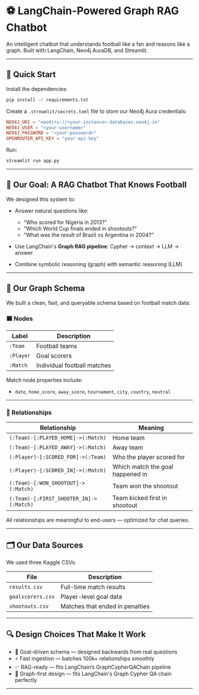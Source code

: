 # ⚽ LangChain-Powered Graph RAG Chatbot

An intelligent chatbot that understands football like a fan and reasons like a graph. Built with LangChain, Neo4j AuraDB, and Streamlit.

---

## 🚀 Quick Start

Install the dependencies:

```bash
pip install -r requirements.txt
```

Create a `.streamlit/secrets.toml` file to store our Neo4j Aura credentials:

```toml
NEO4J_URI = "neo4j+s://<your-instance>.databases.neo4j.io"
NEO4J_USER = "<your-username>"
NEO4J_PASSWORD = "<your-password>"
OPENROUTER_API_KEY = "your-api-key"
```

Run:
```bash
streamlit run app.py
```

---

## 🧠 Our Goal: A RAG Chatbot That Knows Football

We designed this system to:

* Answer natural questions like:

  * “Who scored for Nigeria in 2013?”
  * “Which World Cup finals ended in shootouts?”
  * “What was the result of Brazil vs Argentina in 2004?”
* Use LangChain's **Graph RAG pipeline**: Cypher → context → LLM → answer
* Combine symbolic reasoning (graph) with semantic reasoning (LLM)

---

## 🧱 Our Graph Schema

We built a clean, fast, and queryable schema based on football match data:

### 🟦 Nodes

| Label     | Description                 |
| --------- | --------------------------- |
| `:Team`   | Football teams              |
| `:Player` | Goal scorers                |
| `:Match`  | Individual football matches |

Match node properties include:

* `date`, `home_score`, `away_score`, `tournament`, `city`, `country`, `neutral`

---

### 🔗 Relationships

| Relationship                            | Meaning                          |
| --------------------------------------- | -------------------------------- |
| `(:Team)-[:PLAYED_HOME]->(:Match)`      | Home team                        |
| `(:Team)-[:PLAYED_AWAY]->(:Match)`      | Away team                        |
| `(:Player)-[:SCORED_FOR]->(:Team)`      | Who the player scored for        |
| `(:Player)-[:SCORED_IN]->(:Match)`      | Which match the goal happened in |
| `(:Team)-[:WON_SHOOTOUT]->(:Match)`     | Team won the shootout            |
| `(:Team)-[:FIRST_SHOOTER_IN]->(:Match)` | Team kicked first in shootout    |

All relationships are meaningful to end-users — optimized for chat queries.

---

## 🗂️ Our Data Sources

We used three Kaggle CSVs:

| File              | Description                     |
| ----------------- | ------------------------------- |
| `results.csv`     | Full-time match results         |
| `goalscorers.csv` | Player-level goal data          |
| `shootouts.csv`   | Matches that ended in penalties |

---

## 🔍 Design Choices That Make It Work

* 🧠 Goal-driven schema — designed backwards from real questions
* ⚡ Fast ingestion — batches 100k+ relationships smoothly
* ✅ RAG-ready — fits LangChain’s GraphCypherQAChain pipeline
* 🤝 Graph-first design — fits LangChain's Graph Cypher QA chain perfectly

---
